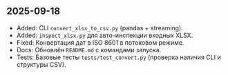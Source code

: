 ## 2025-09-18
- Added: CLI `convert_xlsx_to_csv.py` (pandas + streaming).
- Added: `inspect_xlsx.py` для авто-инспекции входных XLSX.
- Fixed: Конвертация дат в ISO 8601 в потоковом режиме.
- Docs: Обновлён `README.md` с командами запуска.
- Tests: Базовые тесты `tests/test_convert.py` (проверка наличия CLI и структуры CSV).

